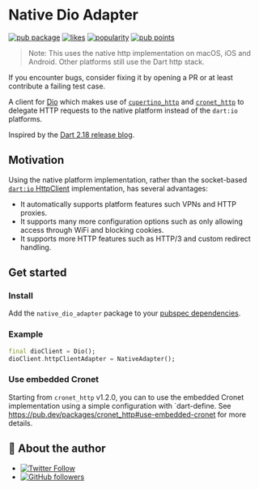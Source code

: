 # Native Dio Adapter

[![pub package](https://img.shields.io/pub/v/native_dio_adapter.svg)](https://pub.dev/packages/native_dio_adapter)
[![likes](https://img.shields.io/pub/likes/native_dio_adapter)](https://pub.dev/packages/native_dio_adapter/score)
[![popularity](https://img.shields.io/pub/popularity/native_dio_adapter)](https://pub.dev/packages/native_dio_adapter/score)
[![pub points](https://img.shields.io/pub/points/native_dio_adapter)](https://pub.dev/packages/native_dio_adapter/score)

> Note: This uses the native http implementation on macOS, iOS and Android.
> Other platforms still use the Dart http stack.

If you encounter bugs, consider fixing it by opening a PR or at least contribute a failing test case.

A client for [Dio](https://pub.dev/packages/dio) which makes use of
[`cupertino_http`](https://pub.dev/packages/cupertino_http) and
[`cronet_http`](https://pub.dev/packages/cronet_http)
to delegate HTTP requests to the native platform instead of the `dart:io` platforms.

Inspired by the [Dart 2.18 release blog](https://medium.com/dartlang/dart-2-18-f4b3101f146c).

## Motivation

Using the native platform implementation, rather than the socket-based
[`dart:io` HttpClient](https://api.dart.dev/stable/dart-io/HttpClient-class.html) implementation,
has several advantages:

- It automatically supports platform features such VPNs and HTTP proxies.
- It supports many more configuration options such as only allowing access through WiFi and blocking cookies.
- It supports more HTTP features such as HTTP/3 and custom redirect handling.

## Get started

### Install

Add the `native_dio_adapter` package to your
[pubspec dependencies](https://pub.dev/packages/native_dio_adapter/install).

### Example

```dart
final dioClient = Dio();
dioClient.httpClientAdapter = NativeAdapter();
```

### Use embedded Cronet

Starting from `cronet_http` v1.2.0,
you can to use the embedded Cronet implementation
using a simple configuration with `dart-define.
See https://pub.dev/packages/cronet_http#use-embedded-cronet
for more details.

## 📣 About the author

- [![Twitter Follow](https://img.shields.io/twitter/follow/ue_man?style=social)](https://twitter.com/ue_man)
- [![GitHub followers](https://img.shields.io/github/followers/ueman?style=social)](https://github.com/ueman)

